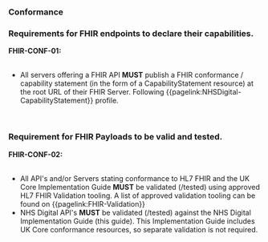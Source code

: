 ### Conformance


 ### Requirements for FHIR endpoints to declare their capabilities.

<div markdown="span" class="alert alert-warning" role="alert"><i class="fa fa-warning"></i><b> FHIR-CONF-01:</b>

<br/>
<br/>

<ul>
<li>All servers offering a FHIR API <b>MUST</b> publish a FHIR conformance / capability statement (in the form of a CapabilityStatement resource) at the root URL of their FHIR Server. Following  {{pagelink:NHSDigital-CapabilityStatement}} profile.</li>
</p>
  </div>
  <br/>

### Requirement for FHIR Payloads to be valid and tested.

<div markdown="span" class="alert alert-warning" role="alert"><i class="fa fa-warning"></i><b> FHIR-CONF-02:</b>

<br/>
<br/>

<ul>
<li>All API's and/or Servers stating conformance to HL7 FHIR and the UK Core Implementation Guide <b>MUST</b> be validated (/tested) using approved HL7 FHIR Validation tooling. A list of approved validation tooling can be found on {{pagelink:FHIR-Validation}} </li>
<li>NHS Digital API's <b>MUST</b> be validated (/tested) against the NHS Digital Implementation Guide (this guide). This Implementation Guide includes UK Core conformance resources, so separate validation is not required. </li>
</p>
  </div>
  <br/>
